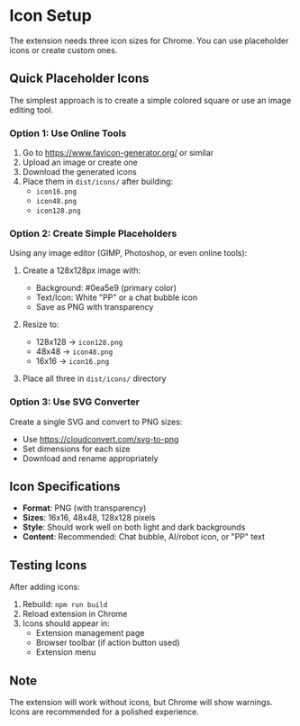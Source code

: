 # Icon Setup

The extension needs three icon sizes for Chrome. You can use placeholder icons or create custom ones.

## Quick Placeholder Icons

The simplest approach is to create a simple colored square or use an image editing tool.

### Option 1: Use Online Tools
1. Go to https://www.favicon-generator.org/ or similar
2. Upload an image or create one
3. Download the generated icons
4. Place them in `dist/icons/` after building:
   - `icon16.png`
   - `icon48.png`
   - `icon128.png`

### Option 2: Create Simple Placeholders

Using any image editor (GIMP, Photoshop, or even online tools):

1. Create a 128x128px image with:
   - Background: #0ea5e9 (primary color)
   - Text/Icon: White "PP" or a chat bubble icon
   - Save as PNG with transparency

2. Resize to:
   - 128x128 → `icon128.png`
   - 48x48 → `icon48.png`
   - 16x16 → `icon16.png`

3. Place all three in `dist/icons/` directory

### Option 3: Use SVG Converter

Create a single SVG and convert to PNG sizes:
- Use https://cloudconvert.com/svg-to-png
- Set dimensions for each size
- Download and rename appropriately

## Icon Specifications

- **Format**: PNG (with transparency)
- **Sizes**: 16x16, 48x48, 128x128 pixels
- **Style**: Should work well on both light and dark backgrounds
- **Content**: Recommended: Chat bubble, AI/robot icon, or "PP" text

## Testing Icons

After adding icons:
1. Rebuild: `npm run build`
2. Reload extension in Chrome
3. Icons should appear in:
   - Extension management page
   - Browser toolbar (if action button used)
   - Extension menu

## Note

The extension will work without icons, but Chrome will show warnings. Icons are recommended for a polished experience.

